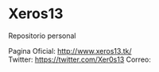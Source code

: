 # Xeros13
Repositorio personal




Pagina Oficial: http://www.xeros13.tk/ <br>
Twitter: https://twitter.com/Xer0s13
Correo:
